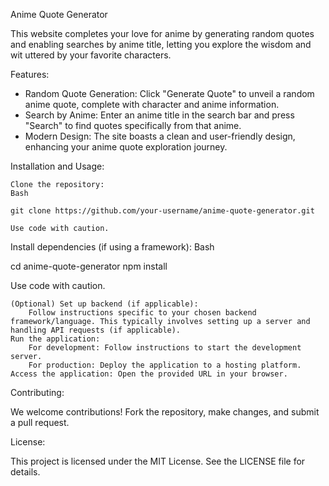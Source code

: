 Anime Quote Generator

This website completes your love for anime by generating random quotes and enabling searches by anime title, letting you explore the wisdom and wit uttered by your favorite characters.

Features:

  *  Random Quote Generation: Click "Generate Quote" to unveil a random anime quote, complete with character and anime information.
  *  Search by Anime: Enter an anime title in the search bar and press "Search" to find quotes specifically from that anime.
  *  Modern Design: The site boasts a clean and user-friendly design, enhancing your anime quote exploration journey.


Installation and Usage:

    Clone the repository:
    Bash

    git clone https://github.com/your-username/anime-quote-generator.git

    Use code with caution.

Install dependencies (if using a framework):
Bash

cd anime-quote-generator
npm install

Use code with caution.

    (Optional) Set up backend (if applicable):
        Follow instructions specific to your chosen backend framework/language. This typically involves setting up a server and handling API requests (if applicable).
    Run the application:
        For development: Follow instructions to start the development server.
        For production: Deploy the application to a hosting platform.
    Access the application: Open the provided URL in your browser.

Contributing:

We welcome contributions! Fork the repository, make changes, and submit a pull request.

License:

This project is licensed under the MIT License. See the LICENSE file for details.

